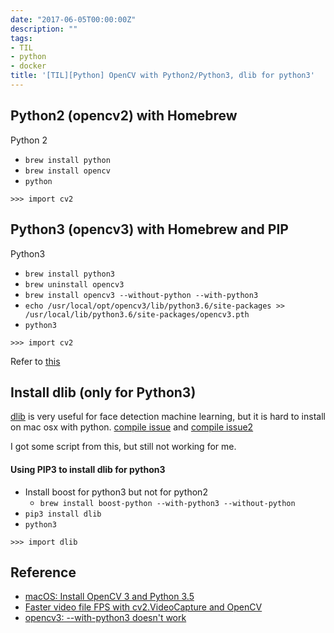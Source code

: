 ```yaml
---
date: "2017-06-05T00:00:00Z"
description: ""
tags:
- TIL
- python
- docker
title: '[TIL][Python] OpenCV with Python2/Python3, dlib for python3'
---
```


## Python2 (opencv2) with Homebrew

Python 2

- `brew install python`
- `brew install opencv`
- `python`

```
>>> import cv2
```

## Python3 (opencv3) with Homebrew and PIP

Python3

- `brew install python3`
- `brew uninstall opencv3	`
- `brew install opencv3 --without-python --with-python3`
- `echo /usr/local/opt/opencv3/lib/python3.6/site-packages >> /usr/local/lib/python3.6/site-packages/opencv3.pth`
- `python3`

```
>>> import cv2
```

Refer to [this](https://github.com/Homebrew/homebrew-science/issues/5463) 


## Install dlib (only for Python3)

[dlib](http://dlib.net/) is very useful for face detection machine learning, but it is hard to install on mac osx with python. [compile issue](https://github.com/davisking/dlib/issues/162)  and [compile issue2](https://stackoverflow.com/questions/38156075/compiling-dlib-on-os-x)

I got some script from this, but still not working for me.

<script src="https://gist.github.com/kkdai/5067e5a2b30d70160966d7317a9747c7.js"></script>


#### Using PIP3 to install dlib for python3

- Install boost for python3 but not for python2
  - `brew install boost-python --with-python3 --without-python`
- `pip3 install dlib`
- `python3`

```
>>> import dlib
```


## Reference

- [macOS: Install OpenCV 3 and Python 3.5](http://www.pyimagesearch.com/2016/12/05/macos-install-opencv-3-and-python-3-5/)
- [Faster video file FPS with cv2.VideoCapture and OpenCV](http://www.pyimagesearch.com/2017/02/06/faster-video-file-fps-with-cv2-videocapture-and-opencv/)
- [opencv3: --with-python3 doesn't work](https://github.com/Homebrew/homebrew-science/issues/5463)